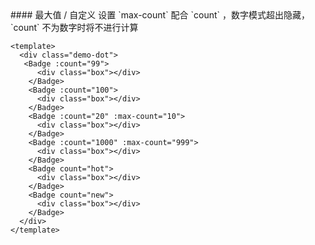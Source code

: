 <cn>
#### 最大值 / 自定义
设置 `max-count` 配合 `count` ，数字模式超出隐藏，`count` 不为数字时将不进行计算
</cn>

```vue
<template>
  <div class="demo-dot">
   <Badge :count="99">
      <div class="box"></div>
    </Badge>
    <Badge :count="100">
      <div class="box"></div>
    </Badge>
    <Badge :count="20" :max-count="10">
      <div class="box"></div>
    </Badge>
    <Badge :count="1000" :max-count="999">
      <div class="box"></div>
    </Badge>
    <Badge count="hot">
      <div class="box"></div>
    </Badge>
    <Badge count="new">
      <div class="box"></div>
    </Badge>
  </div>
</template>
```
